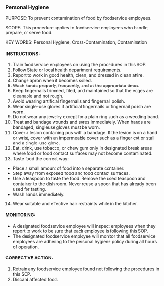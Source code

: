 ### Personal Hygiene

PURPOSE: To prevent contamination of food by foodservice employees.

SCOPE: This procedure applies to foodservice employees who handle, prepare, or serve
food.

KEY WORDS: Personal Hygiene, Cross-Contamination, Contamination

#### INSTRUCTIONS:

1. Train foodservice employees on using the procedures in this SOP.
2. Follow State or local health department requirements.
3. Report to work in good health, clean, and dressed in clean attire.
4. Change apron when it becomes soiled.
5. Wash hands properly, frequently, and at the appropriate times.
6. Keep fingernails trimmed, filed, and maintained so that the edges are cleanable and not rough.
7. Avoid wearing artificial fingernails and fingernail polish.
8. Wear single-use gloves if artificial fingernails or fingernail polish are worn.
9. Do not wear any jewelry except for a plain ring such as a wedding band.
10. Treat and bandage wounds and sores immediately. When hands are bandaged, singleuse gloves must be worn.
11. Cover a lesion containing pus with a bandage. If the lesion is on a hand or wrist, cover with an impermeable cover such as a finger cot or stall and a single-use glove.
12. Eat, drink, use tobacco, or chew gum only in designated break areas where food or food contact surfaces may not become contaminated.
13. Taste food the correct way:
  * Place a small amount of food into a separate container.
  * Step away from exposed food and food contact surfaces.
  * Use a teaspoon to taste the food. Remove the used teaspoon and container to the dish room. Never reuse a spoon that has already been used for tasting.
  * Wash hands immediately.
14. Wear suitable and effective hair restraints while in the kitchen.

#### MONITORING:
* A designated foodservice employee will inspect employees when they report to work to be sure that each employee is following this SOP.
* The designated foodservice employee will monitor that all foodservice employees are adhering to the personal hygiene policy during all hours of operation.

#### CORRECTIVE ACTION:
1. Retrain any foodservice employee found not following the procedures in this SOP.
2. Discard affected food.
